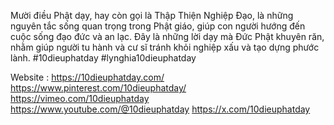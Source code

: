 Mười điều Phật dạy, hay còn gọi là Thập Thiện Nghiệp Đạo, là những nguyên tắc sống quan trọng trong Phật giáo, giúp con người hướng đến cuộc sống đạo đức và an lạc. Đây là những lời dạy mà Đức Phật khuyên răn, nhằm giúp người tu hành và cư sĩ tránh khỏi nghiệp xấu và tạo dựng phước lành.
#10dieuphatday #lynghia10dieuphatday

Website : https://10dieuphatday.com/
https://www.pinterest.com/10dieuphatday/
https://vimeo.com/10dieuphatday 
https://www.youtube.com/@10dieuphatday
https://x.com/10dieuphatday
